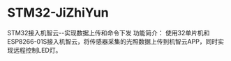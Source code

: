 # STM32-JiZhiYun
STM32接入机智云--实现数据上传和命令下发 功能简介： 使用32单片机和ESP8266-01S接入机智云，将传感器采集的光照数据上传到机智云APP，同时实现远程控制LED灯。
